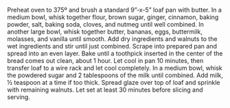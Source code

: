 Preheat oven to 375º and brush a standard 9”-x-5” loaf pan with butter.
In a medium bowl, whisk together flour, brown sugar, ginger, cinnamon, baking powder, salt, baking soda, cloves, and nutmeg until well combined. 
In another large bowl, whisk together butter, bananas, eggs, buttermilk, molasses, and vanilla until smooth. 
Add dry ingredients and walnuts to the wet ingredients and stir until just combined. Scrape into prepared pan and spread into an even layer.
Bake until a toothpick inserted in the center of the bread comes out clean, about 1 hour. Let cool in pan 10 minutes, then transfer loaf to a wire rack and let cool completely. 
In a medium bowl, whisk the powdered sugar and 2 tablespoons of the milk until combined. Add milk, ½ teaspoon at a time if too thick. Spread glaze over top of loaf and sprinkle with remaining walnuts. Let set at least 30 minutes before slicing and serving.